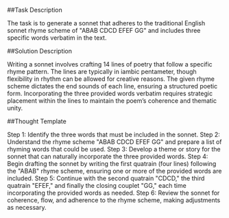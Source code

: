 ##Task Description

The task is to generate a sonnet that adheres to the traditional English sonnet rhyme scheme of "ABAB CDCD EFEF GG" and includes three specific words verbatim in the text.

##Solution Description

Writing a sonnet involves crafting 14 lines of poetry that follow a specific rhyme pattern. The lines are typically in iambic pentameter, though flexibility in rhythm can be allowed for creative reasons. The given rhyme scheme dictates the end sounds of each line, ensuring a structured poetic form. Incorporating the three provided words verbatim requires strategic placement within the lines to maintain the poem’s coherence and thematic unity.

##Thought Template

Step 1: Identify the three words that must be included in the sonnet.
Step 2: Understand the rhyme scheme "ABAB CDCD EFEF GG" and prepare a list of rhyming words that could be used.
Step 3: Develop a theme or story for the sonnet that can naturally incorporate the three
provided words.
Step 4: Begin drafting the sonnet by writing the first quatrain (four lines) following the "ABAB" rhyme scheme, ensuring one or more of the provided words are included.
Step 5: Continue with the second quatrain "CDCD," the third quatrain "EFEF," and finally
the closing couplet "GG," each time incorporating the provided words as needed.
Step 6: Review the sonnet for coherence, flow, and adherence to the rhyme scheme, making
adjustments as necessary.